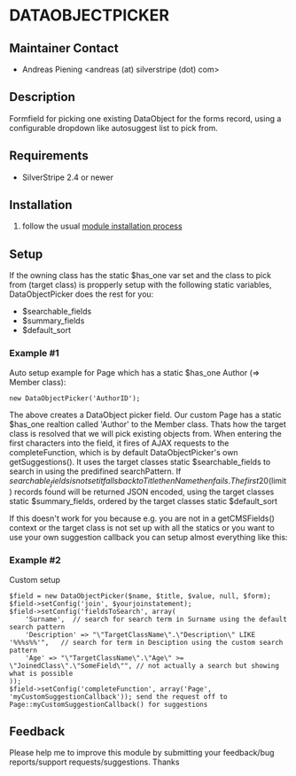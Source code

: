 # DATAOBJECTPICKER

## Maintainer Contact
 * Andreas Piening <andreas (at) silverstripe (dot) com>

## Description

Formfield for picking one existing DataObject for the forms record, using a configurable dropdown like autosuggest list to pick from.

## Requirements
 * SilverStripe 2.4 or newer

## Installation

 1. follow the usual [module installation process](http://doc.silverstripe.org/modules#installation)

## Setup

If the owning class has the static $has_one var set and the class to pick from (target class) is propperly setup with the following static variables, DataObjectPicker does the rest for you: 
- $searchable_fields
- $summary_fields
- $default_sort

### Example #1

Auto setup example for Page which has a static $has_one Author (=> Member class):

	new DataObjectPicker('AuthorID');

The above creates a DataObject picker field. Our custom Page has a static $has_one realtion called 'Author' to the Member class. Thats how the target class is resolved that we will pick existing objects from. When entering the first characters into the field, it fires of AJAX requests to the completeFunction, which is by default DataObjectPicker's own getSuggestions(). It uses the target classes static $searchable_fields to search in using the predifined searchPattern. If $searchable_fields is not set it falls back to Title then Name then fails. The first 20 ($limit) records found will be returned JSON encoded, using the target classes static $summary_fields, ordered by the target classes static $default_sort

If this doesn't work for you because e.g. you are not in a getCMSFields() context or the target class is not set up with all the statics or you want to use your own suggestion callback you can setup almost everything like this:

### Example #2

Custom setup

	$field = new DataObjectPicker($name, $title, $value, null, $form);
	$field->setConfig('join', $yourjoinstatement);
	$field->setConfig('fieldsToSearch', array(
		'Surname',	// search for search term in Surname using the default search pattern
		'Description' => "\"TargetClassName\".\"Description\" LIKE '%%%s%%'",	// search for term in Desciption using the custom search pattern
		'Age' => "\"TargetClassName\".\"Age\" >= \"JoinedClass\".\"SomeField\"", // not actually a search but showing what is possible
	));
	$field->setConfig('completeFunction', array('Page', 'myCustomSuggestionCallback')); send the request off to Page::myCustomSuggestionCallback() for suggestions

## Feedback

Please help me to improve this module by submitting your feedback/bug reports/support requests/suggestions. Thanks